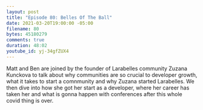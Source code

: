 ```yaml
---
layout: post
title: "Episode 80: Belles Of The Ball"
date: 2021-03-20T19:00:00 -05:00
filename: 80
bytes: 45180279
comments: true
duration: 48:02
youtube_id: yj-34gfZUX4
---
```


Matt and Ben are joined by the founder of Larabelles community Zuzana Kunckova to talk about why communities are so crucial to developer growth, what it takes to start a comnmunity and why Zuzana started Larabelles. We then dive into how she got her start as a developer, where her career has taken her and what is gonna happen with conferences after this whole covid thing is over.